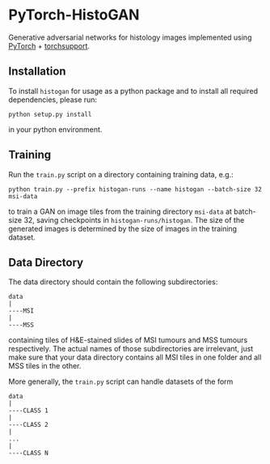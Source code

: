 # PyTorch-HistoGAN

Generative adversarial networks for histology images implemented using [PyTorch](https://github.com/pytorch/pytorch) + [torchsupport](https://github.com/mjendrusch/torchsupport).

## Installation

To install `histogan` for usage as a python package and to install all required dependencies, please run:

```
python setup.py install
```

in your python environment.

## Training

Run the `train.py` script on a directory containing training data, e.g.:

```
python train.py --prefix histogan-runs --name histogan --batch-size 32 msi-data
```
to train a GAN on image tiles from the training directory `msi-data` at batch-size 32, saving checkpoints in `histogan-runs/histogan`. The size of the generated images is determined by the size of images in the training dataset.

## Data Directory

The data directory should contain the following subdirectories:

```
data
|
----MSI
|
----MSS
```

containing tiles of H&E-stained slides of MSI tumours and MSS tumours respectively. The actual names of those subdirectories are irrelevant, just make sure that your data directory contains all MSI tiles in one folder and all MSS tiles in the other.

More generally, the `train.py` script can handle datasets of the form

```
data
|
----CLASS 1
|
----CLASS 2
|
...
|
----CLASS N
```


